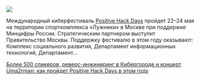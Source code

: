 <!--2025-04-21 14:23:20-->
<div class="yb">
  <div class="rss habr"><img src="https://habrastorage.org/getpro/habr/upload_files/c7c/980/386/c7c980386f268933919c9330e28b770c.png" /><p>Международный киберфестиваль <a href="https://phdays.com/ru/">Positive Hack Days</a> пройдет 22–24 мая на территории спорткомплекса «Лужники» в Москве при поддержке Минцифры России. Стратегическим партнером выступит Правительство Москвы. Поддержку фестивалю в этом году оказывают: Комплекс социального развития, Департамент информационных технологий, Департамент... <p class="titl"><a href="https://habr.com/ru/companies/pt/news/902890/?utm_source=habrahabr&utm_medium=rss&utm_campaign=902890">Более 500 спикеров, реверс-инжиниринг в Кибергороде и концерт Uma2rman: как пройдет Positive Hack Days в этом году</a></p></div>
</div>
